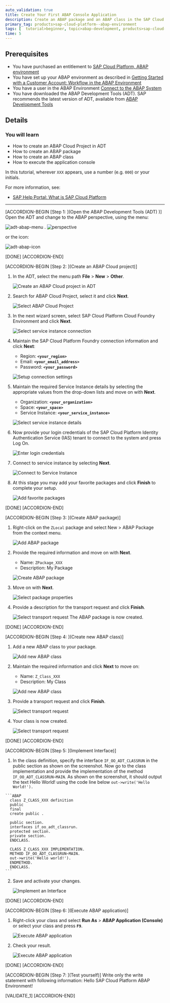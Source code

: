 ```yaml
---
auto_validation: true
title: Create Your First ABAP Console Application
description: Create an ABAP package and an ABAP class in the SAP Cloud Platform ABAP Environment with the ABAP Development Tools (ADT) in Eclipse.
primary_tag: products>sap-cloud-platform--abap-environment
tags: [  tutorial>beginner, topic>abap-development, products>sap-cloud-platform ]
time: 5
---
```


## Prerequisites  
-	You have purchased an entitlement to [SAP Cloud Platform, ABAP environment](https://cloudplatform.sap.com/capabilities/product-info.SAP-Cloud-Platform-ABAP-environment.4d0a6f95-42aa-4157-9932-d6014a68d825.html)
-	You have set up your ABAP environment as described in [Getting Started with a Customer Account: Workflow in the ABAP Environment](https://help.sap.com/viewer/65de2977205c403bbc107264b8eccf4b/Cloud/en-US/e34a329acc804c0e874496548183682f.html)
- You have a user in the ABAP Environment [Connect to the ABAP System](https://help.sap.com/viewer/65de2977205c403bbc107264b8eccf4b/Cloud/en-US/7379dbd2e1684119bc1dd28874bbbb7b.html)
- You have downloaded the ABAP Development Tools (ADT). SAP recommends the latest version of ADT, available from [ABAP Development Tools](https://tools.hana.ondemand.com/#abap)

## Details
### You will learn
  - How to create an ABAP Cloud Project in ADT
  - How to create an ABAP package
  - How to create an ABAP class
  - How to execute the application console

In this tutorial, wherever `XXX` appears, use a number (e.g. `000`) or your initials.

For more information, see:
- [SAP Help Portal: What is SAP Cloud Platform](https://help.sap.com/viewer/65de2977205c403bbc107264b8eccf4b/Cloud/en-US/73beb06e127f4e47b849aa95344aabe1.html)

---

[ACCORDION-BEGIN [Step 1: ](Open the ABAP Development Tools (ADT) )]
Open the ADT and change to the ABAP perspective, using the menu:

![adt-abap-menu](adt-abap-menu.png)
.
![perspective](perspective.png)

or the icon:

![adt-abap-icon](adt-abap-icon.png)

[DONE]
[ACCORDION-END]

[ACCORDION-BEGIN [Step 2: ](Create an ABAP Cloud project)]
1. In the ADT, select the menu path **File** > **New** > **Other**.

    ![Create an ABAP Cloud project in ADT](other.png)

2. Search for ABAP Cloud Project, select it and click **Next**.

    ![Select ABAP Cloud Project](abap.png)

3. In the next wizard screen, select SAP Cloud Platform Cloud Foundry Environment and click **Next**.

    ![Select service instance connection](servicekey.png)

4. Maintain the SAP Cloud Platform Foundry connection information and click **Next**:
    - Region: **`<your_region>`**
    - Email: **`<your_email_address>`**
    - Password: **`<your_password>`**

     ![Setup connection settings](connect.png)

5. Maintain the required Service Instance details by selecting the appropriate values from the drop-down lists and move on with **Next**.
    - Organization: **`<your_organization>`**
    - Space: **`<your_space>`**
    - Service Instance: **`<your_service_instance>`**

    ![Select service instance details](details.png)

6. Now provide your login credentials of the SAP Cloud Platform Identity Authentication Service (IAS) tenant to connect to the system and press Log On.

    ![Enter login credentials](login.png)

7. Connect to service instance by selecting **Next**.

    ![Connect to Service Instance](instance.png)

8. At this stage you may add your favorite packages and click **Finish** to complete your setup.

    ![Add favorite packages](project.png)

[DONE]
[ACCORDION-END]



[ACCORDION-BEGIN [Step 3: ](Create ABAP package)]
  1. Right-click on the `ZLocal` package and select New > ABAP Package from the context menu.

      ![Add ABAP package](package.png)

  2. Provide the required information and move on with **Next**.
      - Name: `ZPackage_XXX`
      - Description: My Package

      ![Create ABAP package](abappackage.png)

  3. Move on with **Next**.

      ![Select package properties](properties.png)

  4. Provide a description for the transport request and click **Finish**.

      ![Select transport request](transport.png)
     The ABAP package is now created.

[DONE]
[ACCORDION-END]

[ACCORDION-BEGIN [Step 4: ](Create new ABAP class)]
  1. Add a new ABAP class to your package.

      ![Add new ABAP class](class.png)

  2. Maintain the required information and click **Next** to move on:   
      - Name: `Z_Class_XXX`
      - Description: My Class

      ![Add new ABAP class](abapclass.png)

  3. Provide a transport request and click **Finish**.

      ![Select transport request](request.png)

  4. Your class is now created.

      ![Select transport request](emptyclass.png)

[DONE]
[ACCORDION-END]

[ACCORDION-BEGIN [Step 5: ](Implement Interface)]
  1. In the class definition, specify the interface `IF_OO_ADT_CLASSRUN` in the public section as shown on the screenshot. Now go to the class implementation and provide the implementation of the method `IF_OO_ADT_CLASSRUN~MAIN`. As shown on the screenshot, it should output the text Hello World! using the code line below
`out->write('Hello World!').`

    ```ABAP
      class Z_CLASS_XXX definition
      public
      final
      create public .

      public section.
      interfaces if_oo_adt_classrun.
      protected section.
      private section.
      ENDCLASS.

      CLASS Z_CLASS_XXX IMPLEMENTATION.
      METHOD IF_OO_ADT_CLASSRUN~MAIN.
      out->write('Hello world!').
      ENDMETHOD.
      ENDCLASS.
    ```

  2. Save and activate your changes.

      ![Implement an Interface](saveandactivate.png)

[DONE]
[ACCORDION-END]

[ACCORDION-BEGIN [Step 6: ](Execute ABAP application)]
  1. Right-click your class and select **Run As** > **ABAP Application (Console)** or select your class and press **`F9`**.

      ![Execute ABAP application](console.png)

  2. Check your result.

      ![Execute ABAP application](result.png)

[DONE]
[ACCORDION-END]

[ACCORDION-BEGIN [Step 7: ](Test yourself)]
Write only the write statement with following information: Hello SAP Cloud Platform ABAP Environment!

[VALIDATE_1]
[ACCORDION-END]
